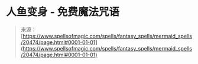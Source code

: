 <!--yml

category: 未分类

date: 2024-06-12 19:03:19

-->

# 人鱼变身 - 免费魔法咒语

> 来源：[https://www.spellsofmagic.com/spells/fantasy_spells/mermaid_spells/20474/page.html#0001-01-01](https://www.spellsofmagic.com/spells/fantasy_spells/mermaid_spells/20474/page.html#0001-01-01)
